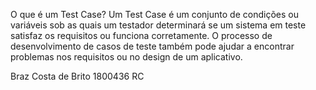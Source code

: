 O que é um Test Case?
Um Test Case é um conjunto de condições ou variáveis sob as quais um testador determinará se um sistema em teste satisfaz os requisitos ou funciona corretamente.
O processo de desenvolvimento de casos de teste também pode ajudar a encontrar problemas nos requisitos ou no design de um aplicativo.

Braz Costa de Brito
1800436
RC
